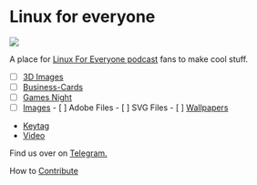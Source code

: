 # Linux for everyone
![](https://assets.fireside.fm/file/fireside-images/podcasts/images/0/00e8a29c-7246-483a-b97b-a1a0bb8eb4a7/header.jpg?raw=true)

A place for [Linux For Everyone podcast](https://linuxforeveryone.fireside.fm) fans to make cool stuff. 

  - [ ]  [3D Images](/3D)
  - [ ]  [Business-Cards](/Business-Cards)
  - [ ]  [Games Night](Images/Games-Night)  
  - [ ]  [Images](/Images)
    - [ ]  Adobe Files
    - [ ]  SVG Files
    - [ ]  [Wallpapers](/Images/Wallpapers)
  - [Keytag](/Keytag)
  - [Video](/Video)
  
  
  

Find us over on [Telegram.](https://t.me/linux4everyone)

How to [Contribute](CONTRIBUTING.MD)


